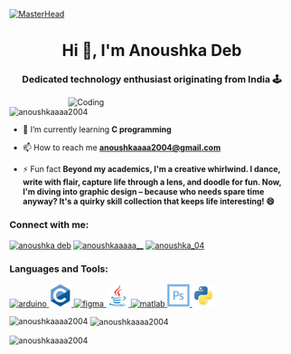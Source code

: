 [![MasterHead](https://miro.medium.com/v2/resize:fit:4000/1*2pFIk1jnHExA1ZwsSDWaWg.jpeg)](https://rishavchanda.io)
<h1 align="center">Hi 👋, I'm Anoushka Deb</h1>
<h3 align="center">Dedicated technology enthusiast originating from India 🕹️</h3>
<img align="right" alt="Coding" width="400" src="https://i.pinimg.com/originals/a2/b4/ae/a2b4ae4ebabcd10ff10a1581366f6df2.gif">
<p align="left"> <img src="https://komarev.com/ghpvc/?username=anoushkaaaa2004&label=Profile%20views&color=0e75b6&style=flat" alt="anoushkaaaa2004" /> </p>

- 🌱 I’m currently learning **C programming**

- 📫 How to reach me **anoushkaaaa2004@gmail.com**

- ⚡ Fun fact **Beyond my academics, I'm a creative whirlwind. I dance, write with flair, capture life through a lens, and doodle for fun. Now, I'm diving into graphic design – because who needs spare time anyway? It's a quirky skill collection that keeps life interesting! 😄**

<h3 align="left">Connect with me:</h3>
<p align="left">
<a href="https://www.linkedin.com/in/anoushka-deb-748514263/" target="blank"><img align="center" src="https://raw.githubusercontent.com/rahuldkjain/github-profile-readme-generator/master/src/images/icons/Social/linked-in-alt.svg" alt="anoushka deb" height="30" width="40" /></a>
<a href="https://instagram.com/anoushkaaaaa__" target="blank"><img align="center" src="https://raw.githubusercontent.com/rahuldkjain/github-profile-readme-generator/master/src/images/icons/Social/instagram.svg" alt="anoushkaaaaa__" height="30" width="40" /></a>
<a href="https://www.leetcode.com/anoushka_04" target="blank"><img align="center" src="https://raw.githubusercontent.com/rahuldkjain/github-profile-readme-generator/master/src/images/icons/Social/leet-code.svg" alt="anoushka_04" height="30" width="40" /></a>
</p>

<h3 align="left">Languages and Tools:</h3>
<p align="left"> <a href="https://www.arduino.cc/" target="_blank" rel="noreferrer"> <img src="https://cdn.worldvectorlogo.com/logos/arduino-1.svg" alt="arduino" width="40" height="40"/> </a> <a href="https://www.cprogramming.com/" target="_blank" rel="noreferrer"> <img src="https://raw.githubusercontent.com/devicons/devicon/master/icons/c/c-original.svg" alt="c" width="40" height="40"/> </a> <a href="https://www.figma.com/" target="_blank" rel="noreferrer"> <img src="https://www.vectorlogo.zone/logos/figma/figma-icon.svg" alt="figma" width="40" height="40"/> </a> <a href="https://www.java.com" target="_blank" rel="noreferrer"> <img src="https://raw.githubusercontent.com/devicons/devicon/master/icons/java/java-original.svg" alt="java" width="40" height="40"/> </a> <a href="https://www.mathworks.com/" target="_blank" rel="noreferrer"> <img src="https://upload.wikimedia.org/wikipedia/commons/2/21/Matlab_Logo.png" alt="matlab" width="40" height="40"/> </a> <a href="https://www.photoshop.com/en" target="_blank" rel="noreferrer"> <img src="https://raw.githubusercontent.com/devicons/devicon/master/icons/photoshop/photoshop-line.svg" alt="photoshop" width="40" height="40"/> </a> <a href="https://www.python.org" target="_blank" rel="noreferrer"> <img src="https://raw.githubusercontent.com/devicons/devicon/master/icons/python/python-original.svg" alt="python" width="40" height="40"/> </a> </p>

<p><img align="left" src="https://github-readme-stats.vercel.app/api/top-langs?username=anoushkaaaa2004&show_icons=true&locale=en&layout=compact" alt="anoushkaaaa2004" /></p>

<p>&nbsp;<img align="center" src="https://github-readme-stats.vercel.app/api?username=anoushkaaaa2004&show_icons=true&locale=en" alt="anoushkaaaa2004" /></p>

<p><img align="center" src="https://github-readme-streak-stats.herokuapp.com/?user=anoushkaaaa2004&" alt="anoushkaaaa2004" /></p>
